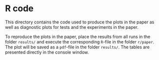 # R code

This directory contains the code used to produce the plots in the paper as well as diagnostic plots for tests and the experiments in the paper.

To reproduce the plots in the paper, place the results from all runs in the folder `results/` and execute the corresponding `R`-file in the folder `r/paper`. The plot will be saved as a `pdf`-file in the folder `results/`. The tables are presented directly in the console window.